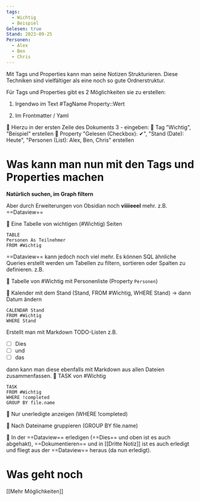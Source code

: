 ```yaml
---
tags:
  - Wichtig
  - Beispiel
Gelesen: true
Stand: 2023-09-25
Personen:
  - Alex
  - Ben
  - Chris
---
```


Mit Tags und Properties kann man seine Notizen Strukturieren. Diese Techniken sind vielfältiger als eine noch so gute Ordnerstruktur.

Für Tags und Properties gibt es 2 Möglichkeiten sie zu erstellen:

1. Irgendwo im Text
   \#TagName
   Property\:\:Wert

2. Im Frontmatter / Yaml

🔴 Hierzu in der ersten Zeile des Dokuments 3 - eingeben:
🔴 Tag "Wichtig", "Beispiel" erstellen
🔴 Property "Gelesen (Checkbox): ✔", "Stand (Date): Heute", "Personen (List): Alex, Ben, Chris" erstellen

# Was kann man nun mit den Tags und Properties machen

**Natürlich suchen, im Graph filtern**

Aber durch Erweiterungen von Obsidian noch **viiiieeel** mehr. z.B. ==Dataview==

🔴 Eine Tabelle von wichtigen (\#Wichtig) Seiten
```dataview
TABLE
Personen As Teilnehmer
FROM #Wichtig 
```

==Dataview== kann jedoch noch viel mehr. Es können SQL ähnliche Queries erstellt werden um Tabellen zu filtern, sortieren oder Spalten zu definieren. z.B.

🔴 Tabelle von \#Wichtig mit Personenliste (Property `Personen`)

🔴 Kalender mit dem Stand (Stand, FROM \#Wichtig, WHERE Stand) -> dann Datum ändern
```dataview
CALENDAR Stand
FROM #Wichtig 
WHERE Stand
```

Erstellt man mit Markdown TODO-Listen z.B.

- [ ] Dies
- [ ] und
- [ ] das

dann kann man diese ebenfalls mit Markdown aus allen Dateien zusammenfassen.
🔴 TASK von \#Wichtig
```dataview
TASK
FROM #Wichtig 
WHERE !completed
GROUP BY file.name
```


🔴 Nur unerledigte anzeigen (WHERE !completed)

🔴 Nach Dateiname gruppieren (GROUP BY file.name)

🔴 In der ==Dataview== erledigen (==Dies== und oben ist es auch abgehakt), ==Dokumentieren== und in [[Dritte Notiz]] ist es auch erledigt und fliegt aus der ==Dataview== heraus (da nun erledigt).

# Was geht noch

[[Mehr Möglichkeiten]]

